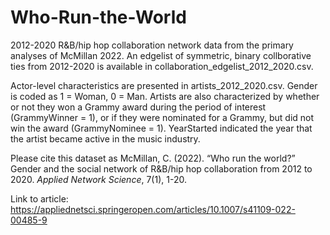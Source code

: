 # Who-Run-the-World

2012-2020 R&B/hip hop collaboration network data from the primary analyses of McMillan 2022. An edgelist of symmetric, binary collborative ties from 2012-2020 is available in collaboration_edgelist_2012_2020.csv.

Actor-level characteristics are presented in artists_2012_2020.csv. Gender is coded as 1 = Woman, 0 = Man. Artists are also characterized by whether or not they won a Grammy award during the period of interest (GrammyWinner = 1), or if they were nominated for a Grammy, but did not win the award (GrammyNominee = 1). YearStarted indicated the year that the artist became active in the music industry.

Please cite this dataset as McMillan, C. (2022). “Who run the world?” Gender and the social network of R&B/hip hop collaboration from 2012 to 2020. _Applied Network Science_, 7(1), 1-20.

Link to article: https://appliednetsci.springeropen.com/articles/10.1007/s41109-022-00485-9 
